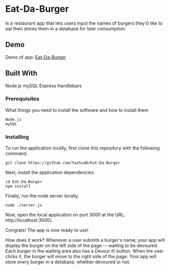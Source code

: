 
# Eat-Da-Burger 
Is a restaurant app that lets users input the names of burgers they'd like to eat then stores them in a database for later consumption.


## Demo

Demo of app: [Eat-Da-Burger](https://hidden-beyond-46898.herokuapp.com/)

## Built With
Node.js
mySQL
Express
Handlebars
### Prerequisites
What things you need to install the software and how to install them

```
Node.js
mySQL
```
### Installing
To run the application locally, first clone this repository with the following command.
```
git clone https://github.com/YashuaB/Eat-Da-Burger
```
Next, install the application dependencies.

```
cd Eat-Da-Burger
npm install
```
Finally, run the node server locally.

```
node ./server.js
```
Now, open the local application on port 3000 at the URL: http://localhost:3000/.

Congrats! The app is now ready to use!

How does it work?
Whenever a user submits a burger's name, your app will display the burger on the left side of the page -- waiting to be devoured.
Each burger in the waiting area also has a Devour it! button. When the user clicks it, the burger will move to the right side of the page.
Your app will store every burger in a database, whether devoured or not.